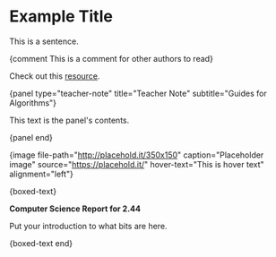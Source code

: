 # Example Title

This is a sentence.

{comment This is a comment for other authors to read}

Check out this [resource](resource/134).

{panel type="teacher-note" title="Teacher Note" subtitle="Guides for Algorithms"}

This text is the panel's contents.

{panel end}

{image file-path="http://placehold.it/350x150" caption="Placeholder image" source="https://placehold.it/" hover-text="This is hover text" alignment="left"}

{boxed-text}

**Computer Science Report for 2.44**

Put your introduction to what bits are here.

{boxed-text end}
